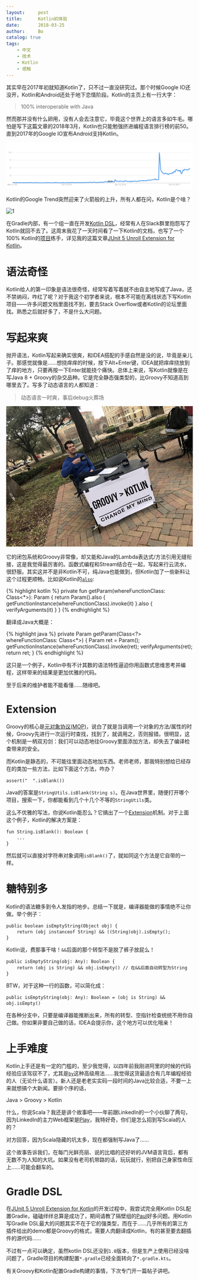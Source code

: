 ```yaml
---
layout:     post
title:      Kotlin初体验
date:       2018-03-25
author:     Bo 
catalog: true
tags:
    - 中文
    - 技术
    - Kotlin
    - 感触
---
```


其实早在2017年初就知道Kotlin了，只不过一直没研究过。那个时候Google IO还没开，Kotlin和Android还处于地下恋情阶段。Kotlin的主页上有一行大字：

> 100% interoperable with Java

然而那并没有什么卵用，没有人会去注意它，毕竟这个世界上的语言多如牛毛。哪怕是写下这篇文章的2018年3月，Kotlin也只能勉强挤进编程语言排行榜的前50。直到2017年的Google IO宣布Android支持Kotlin。

![1](/img/kotlin-trends.png)

Kotlin的Google Trend突然迎来了火箭般的上升，所有人都在问，Kotlin是个啥？

![1](http://img4.tbcdn.cn/L1/461/1/eda2bc5300ee6f7ef80dd715bd8efa81ae7e3736.jpeg)

在Gradle内部，有一个组一直在开发[Kotlin DSL](https://github.com/gradle/kotlin-dsl)，经常有人在Slack群里抱怨写了Kotlin就回不去了。这周末我花了一天时间看了一下Kotlin的文档，也写了一个100% Kotlin的[项目](https://github.com/blindpirate/junit5-unroll-extension)练手，详见我的这篇文章[JUnit 5 Unroll Extension for Kotlin](/2018/03/25/JUnit-5-Unroll-Extension-for-Kotlin)。

# 语法奇怪

Kotlin给人的第一印象是语法很奇怪，经常写着写着就不由自主地写成了Java，还不禁纳闷，咋红了呢？对于我这个初学者来说，根本不可能在离线状态下写Kotlin项目——许多问题文档里面找不到，要去Stack Overflow或者Kotlin的论坛里面找。熟悉之后就好多了，不是什么大问题。

# 写起来爽

抛开语法，Kotlin写起来确实很爽，和IDEA搭配的手感自然是没的说，毕竟是亲儿子。那感觉就像是……想挠痒痒的时候，按下Alt+Enter键，IDEA就把痒痒挠放到了痒的地方，只要再按一下Enter就能挠个痛快。总体上来说，写Kotlin就像是在写Java 8 + Groovy的杂交品种。它是完全静态强类型的，比Groovy不知道高到哪里去了。写多了动态语言的人都知道：

> 动态语言一时爽，事后debug火葬场

![1](/img/groovy-to-kotlin.jpg)

它的闭包系统和Groovy非常像，却又能和Java的Lambda表达式/方法引用无缝衔接，这是我觉得最厉害的。函数式编程和Stream结合在一起，写起来行云流水，很舒服。其实这并不是非Kotlin不可，纯Java也能做到，但Kotlin加了一些新料让这个过程更顺畅。比如说Kotlin的[`also`](https://kotlinlang.org/api/latest/jvm/stdlib/kotlin/also.html):

{% highlight kotlin %}
private fun getParam(whereFunctionClass: Class<*>): Param {
    return Param().also { getFunctionInstance(whereFunctionClass).invoke(it) }.also { verifyArguments(it) }
}
{% endhighlight %}

翻译成Java大概是：

{% highlight java %}
private Param getParam(Class<?> whereFunctionClass: Class<*>) {
    Param ret = Param();
    getFunctionInstance(whereFunctionClass).invoke(ret);
    verifyArguments(ret);
    return ret;
}
{% endhighlight %}

这只是一个例子，Kotlin中有不计其数的语法特性逼迫你用函数式思维思考并编程，这样带来的结果是更加优雅的代码。

至于后来的维护者能不能看懂……随缘吧。

# Extension

Groovy的核心是[元对象协议(MOP)](http://groovy-lang.org/metaprogramming.html)，说白了就是当调用一个对象的方法/属性的时候，Groovy先进行一次运行时查找，找到了，就调用之，否则报错。很明显，这个机制是一柄双刃剑：我们可以动态地往Groovy里面添加方法，却失去了编译检查带来的安全。

而Kotlin是静态的，不可能往里面动态地加东西。老师老师，那我特别想给已经存在的类加一些方法，比如下面这个方法，咋办？


```
assert("  ".isBlank())
```

Java的答案是`StringUtils.isBlank(String s)`。在Java世界里，随便打开哪个项目，搜索一下，你都能看到几个十几个不等的`StringUtils`类。

这么不优雅的写法，你说Kotlin能忍么？它搞出了一个[Extension](https://kotlinlang.org/docs/reference/extensions.html)机制。对于上面这个例子，Kotlin的解决方案是：

```
fun String.isBlank(): Boolean {
    ...
}
```

然后就可以直接对字符串对象调用`isBlank()`了，就如同这个方法是它自带的一样。

# 糖特别多

Kotlin的语法糖多到令人发指的地步。总结一下就是，编译器能做的事情绝不让你做。举个例子：

```
public boolean isEmptyString(Object obj) {
    return (obj instanceof String) && ((String)obj).isEmpty();
}
```

Kotlin说，费那事干啥！`&&`后面的那个转型不是脱了裤子放屁么！

```
public isEmptyString(obj: Any): Boolean {
    return (obj is String) && obj.isEmpty() // 在&&后面自动转型为String
}
```

BTW，对于这种一行的函数，可以简化成：

```
public isEmptyString(obj: Any): Boolean = (obj is String) && obj.isEmpty()
```

在各种分支中，只要是编译器能推断出来，所有的转型、空指针检查统统不用你自己做。你如果非要自己做的话，IDEA会提示你，这个地方可以优化哦亲！

# 上手难度

Kotlin上手还是有一定的门槛的，至少我觉得，以四年前我刚进阿里的时候的代码经验应该驾驭不了，尤其是[`by`](https://kotlinlang.org/docs/reference/delegated-properties.html)这种高级用法……我觉得这货最适合有几年编程经验的人（无论什么语言）。新人还是老老实实码一段时间的Java比较合适，不要一上来就想搞个大新闻。要排个序的话，

Java > Groovy > Kotlin

什么，你说Scala？我还是讲个故事吧——年前跟LinkedIn的一个小伙聊了两句，因为LinkedIn的主力Web框架是[Play](https://www.playframework.com/)，我特好奇，你们是怎么招到写Scala的人的？

对方回答，因为Scala隐藏的坑太多，现在都强制写Java了……

这个故事告诉我们，在每门光鲜亮丽、说的比唱的还好听的JVM语言背后，都有无数不为人知的大坑。如果没有老司机带路的话，玩玩就行，别把自己身家性命压上……可能会翻车的。

# Gradle DSL

在[JUnit 5 Unroll Extension for Kotlin](https://github.com/blindpirate/junit5-unroll-extension)的开发过程中，我尝试完全用Kotlin DSL配置Gradle，磕磕绊绊总算是成功了，期间请教了隔壁组的[Paul](https://github.com/eskatos)好多问题。用Kotlin写Gradle DSL最大的问题其实不在于它的强类型，而在于……几乎所有的第三方插件给出的demo都是Groovy的格式，需要人肉翻译成Kotlin，有的甚至要去翻插件的源代码……

不过有一点可以确定，虽然kotlin DSL还没到`1.0`版本，但是生产上使用已经没啥问题了，Gradle项目的构建配置`*.gradle`已经全面转向了`*.gradle.kts`。

有关Groovy和Kotlin配置Gradle构建的事情，下次专门开一篇帖子讲吧。
